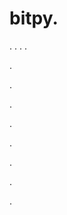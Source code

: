 # bitpy.
.
.
.
.












.






















































.
























.



























.

















































































.































































.































































































.















.






















